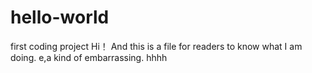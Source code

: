 # hello-world
 first coding project
Hi！ And this is a file for readers to know what I am doing.
e,a kind of embarrassing. hhhh
